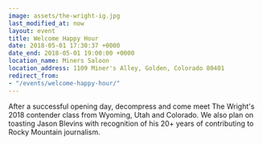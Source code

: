 ```yaml
---
image: assets/the-wright-ig.jpg
last_modified_at: now
layout: event
title: Welcome Happy Hour
date: 2018-05-01 17:30:37 +0000
date_end: 2018-05-01 19:00:00 +0000
location_name: Miners Saloon
location_address: 1109 Miner's Alley, Golden, Colorado 80401
redirect_from: 
- "/events/welcome-happy-hour/"
---
```

After a successful opening day, decompress and come meet The Wright's 2018 contender class from Wyoming, Utah and Colorado. We also plan on toasting Jason Blevins with recognition of his 20+ years of  contributing to Rocky Mountain journalism.
